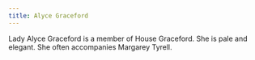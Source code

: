 ```yaml
---
title: Alyce Graceford
---
```


Lady Alyce Graceford is a member of House Graceford. She is pale and elegant. She often accompanies Margarey Tyrell.


